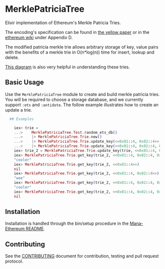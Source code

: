 # MerklePatriciaTree

Elixir implementation of Ethereum's Merkle Patricia Tries.

The encoding's specification can be found in [the yellow paper](https://github.com/ethereum/yellowpaper) or in the [ethereum wiki](https://github.com/ethereum/wiki/wiki/RLP) under Appendix D.

The modified patricia merkle trie allows arbitrary storage of key, value pairs with the benefits of a merkle trie in O(n*log(n)) time for insert, lookup and delete.

[This diagram](https://i.stack.imgur.com/YZGxe.png) is also very helpful in understanding these tries.

## Basic Usage

Use the `MerklePatriciaTree` module to create and build merkle patricia tries. You will be required to choose
a storage database, and we currently support `:ets` and `:antidote`. The follow example illustrates how to
create an update a trie.

```elixir
  ## Examples

    iex> trie =
    ...>    MerklePatriciaTree.Test.random_ets_db()
    ...>    |> MerklePatriciaTree.Trie.new()
    ...>    |> MerklePatriciaTree.Trie.update_key(<<0x01::4, 0x02::4>>, "wee")
    ...>    |> MerklePatriciaTree.Trie.update_key(<<0x01::4, 0x02::4, 0x03::4>>, "cool")
    iex> trie_2 = MerklePatriciaTree.Trie.update_key(trie, <<0x01::4, 0x02::4, 0x03::4>>, "cooler")
    iex> MerklePatriciaTree.Trie.get_key(trie_2, <<0x01::4, 0x02::4, 0x03::4>>)
    "cooler"
    iex> MerklePatriciaTree.Trie.get_key(trie_2, <<0x01::4>>)
    nil
    iex> MerklePatriciaTree.Trie.get_key(trie_2, <<0x01::4, 0x02::4>>)
    "wee"
    iex> MerklePatriciaTree.Trie.get_key(trie_2, <<0x01::4, 0x02::4, 0x03::4>>)
    "cooler"
    iex> MerklePatriciaTree.Trie.get_key(trie_2, <<0x01::4, 0x02::4, 0x03::4, 0x04::4>>)
    nil
```

## Installation

Installation is handled through the bin/setup procedure in the [Mana-Ethereum README](../../README.md).


## Contributing

See the [CONTRIBUTING](../../CONTRIBUTING.md) document for contribution, testing and pull request protocol.
